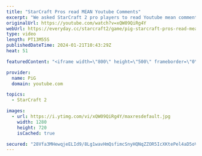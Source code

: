 ```yaml
---
title: "StarCraft Pros read MEAN Youtube Comments"
excerpt: "We asked StarCraft 2 pro players to read Youtube mean comments for PiG Sty Festival 4 in September 2023. Here's how they reacted! Video includes Serral, Maru, Clem, HeroMarine, MaxPax and Reynor -- 🐷 Second Channel for Learning StarCraft 2: https://www.youtube.com/c/PiGRandom 🐷 Third Channel for Daily"
originalUrl: https://youtube.com/watch?v=xQW09QiRg4Y
webUrl: https://everyday.cc/starcraft2/game/pig-starcraft-pros-read-mean-youtube-comments/
type: video
length: PT13M55S
publishedDateTime: 2024-01-21T10:43:29Z
heat: 51

featuredContent: "<iframe width=\"800\" height=\"500\" frameborder=\"0\" src=\"https://www.youtube.com/embed/xQW09QiRg4Y\" allow=\"accelerometer; autoplay; encrypted-media; gyroscope; picture-in-picture\" allowfullscreen></iframe>"

provider:
  name: PiG
  domain: youtube.com

topics:
  - StarCraft 2

images:
  - url: https://i.ytimg.com/vi/xQW09QiRg4Y/maxresdefault.jpg
    width: 1280
    height: 720
    isCached: true

secured: "28Vfa3MHewqjeELId9/8Lg1wavHmQsfimcSnyHQNqZZOR5IcXKtePel4aD5oVXmScVT3lWbxdKPOmxjnwNNcZwgKdwGOlF3T49BYeaj5B0fImkyWUed0s1VBMJzgPMtgUHT+vFmFakjl58LRhL9fwfepzkhh8I0h/XOtRVnKMthJRFG9VFokENtEIE8toEtDRVfFu6j4TEGADbaUcrGlfiNYsYBvZt7LKghdZgRg9JxvHLKV7ACW+BaLjOfDxRUKaFHEma9p1+DwxwNxCPzlzXVP8pvYrFvPHOV+znda+w4VgM4bEIhM/erflqvKKQw96bv8lSEPnkItXLBvGtdxYP+8P11k+lJKHB9WDp6dCPRYzhYs3k4YjcJVZFS4ACFRktEabkaolTWDoxwwg7w6r+54AMdarfmlTkYAoZ8WOSQ=;b4cwcvhvG+O1DIX7khZXZw=="
---
```


